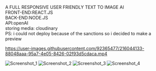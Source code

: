A FULL RESPONSIVE USER FRIENDLY TEXT TO IMAGE AI<br>
FRONT-END:REACT.JS<br>
BACK-END:NODE.JS<br>
API:openAI<br>
storing media: cloudinary<br>
PS: i could not deploy because of the sanctions so i decided to make a preview 


https://user-images.githubusercontent.com/92365477/216044133-88048aaa-95a7-4e05-8426-02f93d5cdaca.mp4



![Screenshot_1](https://user-images.githubusercontent.com/92365477/215885091-b76bcf7f-5411-4c3f-bdf4-f5df787ef4cf.png)
![Screenshot_2](https://user-images.githubusercontent.com/92365477/215885191-be1bc759-53f6-47c5-b6be-57e8e1e69306.png)
![Screenshot_3](https://user-images.githubusercontent.com/92365477/215885203-927660c6-128b-4ad5-8803-35e755796ffb.png)
![Screenshot_4](https://user-images.githubusercontent.com/92365477/216045160-40338d2c-96c0-4dc1-9fca-470715eb9369.png)
